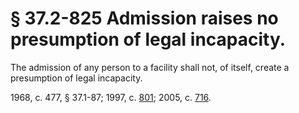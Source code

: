 # § 37.2-825 Admission raises no presumption of legal incapacity.

<p>The admission of any person to a facility shall not, of itself, create a presumption of legal incapacity.</p><p>1968, c. 477, § 37.1-87; 1997, c. <a href='http://lis.virginia.gov/cgi-bin/legp604.exe?971+ful+CHAP0801'>801</a>; 2005, c. <a href='http://lis.virginia.gov/cgi-bin/legp604.exe?051+ful+CHAP0716'>716</a>.</p>